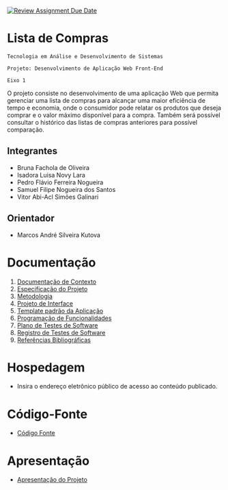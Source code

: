 [![Review Assignment Due Date](https://classroom.github.com/assets/deadline-readme-button-24ddc0f5d75046c5622901739e7c5dd533143b0c8e959d652212380cedb1ea36.svg)](https://classroom.github.com/a/teYJD0R3)
# Lista de Compras

`Tecnologia em Análise e Desenvolvimento de Sistemas`

`Projeto: Desenvolvimento de Aplicação Web Front-End`

`Eixo 1`

O projeto consiste no desenvolvimento de uma aplicação Web que permita gerenciar uma lista de compras para alcançar uma maior eficiência de tempo e economia, onde o consumidor pode relatar os produtos que deseja comprar e o valor máximo disponível para a compra. Também será possível consultar o histórico das listas de compras anteriores para possível comparação.

## Integrantes

* Bruna Fachola de Oliveira
* Isadora Luisa Novy Lara 
* Pedro Flávio Ferreira Nogueira 
* Samuel Filipe Nogueira dos Santos 
* Vitor Abi-Acl Simões Galinari  

## Orientador

* Marcos André Silveira Kutova

# Documentação

<ol>
<li><a href="documentos/01-Documentação de Contexto.md"> Documentação de Contexto</a></li>
<li><a href="documentos/02-Especificação do Projeto.md"> Especificação do Projeto</a></li>
<li><a href="documentos/03-Metodologia.md"> Metodologia</a></li>
<li><a href="documentos/04-Projeto de Interface.md"> Projeto de Interface</a></li>
<li><a href="documentos/05-Template padrão da Aplicação.md"> Template padrão da Aplicação</a></li>
<li><a href="documentos/06-Programação de Funcionalidades.md"> Programação de Funcionalidades</a></li>
<li><a href="documentos/07-Plano de Testes de Software.md"> Plano de Testes de Software</a></li>
<li><a href="documentos/08-Registro de Testes de Software.md"> Registro de Testes de Software</a></li>
<li><a href="documentos/09-Referências.md"> Referências Bibliográficas</a></li>
</ol>

# Hospedagem

* Insira o endereço eletrônico público de acesso ao conteúdo publicado. 

# Código-Fonte

* <a href="codigo-fonte/README.md">Código Fonte</a>

# Apresentação

* <a href="apresentacao/README.md">Apresentação do Projeto</a>
